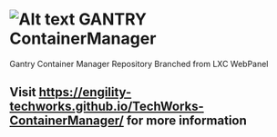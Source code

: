 ![Alt text](https://user-images.githubusercontent.com/31966761/30826949-58d96ec8-a206-11e7-9569-7e671f949d8e.png)
GANTRY ContainerManager
=============

Gantry Container Manager Repository
Branched from LXC WebPanel
## Visit https://engility-techworks.github.io/TechWorks-ContainerManager/ for more information
